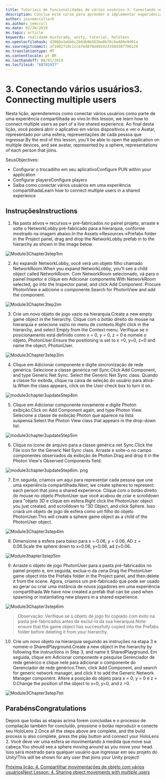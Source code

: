 ```yaml
---
title: Tutoriais de funcionalidades de vários usuários-3. Conectando vários usuários
description: Conclua este curso para aprender a implementar experiências compartilhadas de vários usuários em um aplicativo do HoloLens 2.
author: jessemcculloch
ms.author: jemccull
ms.date: 02/26/2019
ms.topic: article
keywords: realidade misturada, unity, tutorial, hololens
ms.openlocfilehash: d3068a1ebbbc2b6db8b563be8bf8c6e488e9491a
ms.sourcegitcommit: af1602710c1ccb7ed870a491923350d387706129
ms.translationtype: MT
ms.contentlocale: pt-BR
ms.lasthandoff: 08/01/2019
ms.locfileid: "68701937"
---
```

# <a name="3-connecting-multiple-users"></a><span data-ttu-id="6d0f5-105">3. Conectando vários usuários</span><span class="sxs-lookup"><span data-stu-id="6d0f5-105">3. Connecting multiple users</span></span>

<span data-ttu-id="6d0f5-106">Nesta lição, aprenderemos como conectar vários usuários como parte de uma experiência compartilhada ao vivo.</span><span class="sxs-lookup"><span data-stu-id="6d0f5-106">In this lesson, we learn how to connect multiple users as part of a live shared experience.</span></span> <span data-ttu-id="6d0f5-107">Ao final desta lição, você poderá abrir o aplicativo em vários dispositivos e ver o Avatar, representado por uma esfera, representações de cada pessoa que ingressar.</span><span class="sxs-lookup"><span data-stu-id="6d0f5-107">By the end of this lesson, you'll be able to open the application on multiple devices, and see avatar, represented by a sphere, representations of each person that joins.</span></span> 

<span data-ttu-id="6d0f5-108">Seus</span><span class="sxs-lookup"><span data-stu-id="6d0f5-108">Objectives:</span></span>

- <span data-ttu-id="6d0f5-109">Configurar o trocadilho em seu aplicativo</span><span class="sxs-lookup"><span data-stu-id="6d0f5-109">Configure PUN within your application</span></span>
- <span data-ttu-id="6d0f5-110">Configurar players</span><span class="sxs-lookup"><span data-stu-id="6d0f5-110">Configure players</span></span>
- <span data-ttu-id="6d0f5-111">Saiba como conectar vários usuários em uma experiência compartilhada</span><span class="sxs-lookup"><span data-stu-id="6d0f5-111">Learn how to connect multiple users in a shared experience</span></span>

## <a name="instructions"></a><span data-ttu-id="6d0f5-112">Instruções</span><span class="sxs-lookup"><span data-stu-id="6d0f5-112">Instructions</span></span>

1. <span data-ttu-id="6d0f5-113">Na pasta ativos-> recursos-> pré-fabricados no painel projeto, arraste e solte o NetworkLobby pré-fabricado para a hierarquia, conforme mostrado na imagem abaixo.</span><span class="sxs-lookup"><span data-stu-id="6d0f5-113">In the Assets->Resources->Prefabs folder in the Project panel, drag and drop the NetworkLobby prefab in to the hierarchy as shown in the image below.</span></span>

![Module3Chapter3step1im](images/module3chapter3step1im.PNG)

2. <span data-ttu-id="6d0f5-115">Ao expandir NetworkLobby, você verá um objeto filho chamado NetworkRoom.</span><span class="sxs-lookup"><span data-stu-id="6d0f5-115">When you expand NetworkLobby, you'll see a child object called NetworkRoom.</span></span> <span data-ttu-id="6d0f5-116">Com NetworkRoom selecionado, vá para o painel Inspetor e clique em Adicionar componente.</span><span class="sxs-lookup"><span data-stu-id="6d0f5-116">With NetworkRoom selected, go into the Inspector panel, and click Add Component.</span></span> <span data-ttu-id="6d0f5-117">Procure PhotonView e adicione o componente.</span><span class="sxs-lookup"><span data-stu-id="6d0f5-117">Search for PhotonView and add the component.</span></span>

![Module3Chapter3tep2im](images/module3chapter3step2im.PNG)

3. <span data-ttu-id="6d0f5-119">Crie um novo objeto de jogo vazio na hierarquia.</span><span class="sxs-lookup"><span data-stu-id="6d0f5-119">Create a new empty game object in the hierarchy.</span></span> <span data-ttu-id="6d0f5-120">Clique com o botão direito do mouse na hierarquia e selecione vazio no menu de contexto.</span><span class="sxs-lookup"><span data-stu-id="6d0f5-120">Right click in the hierarchy, and select Empty from the Context menu.</span></span> <span data-ttu-id="6d0f5-121">Verifique se o posicionamento está definido como x = 0, y = 0, z = 0 e nomeie o objeto, PhotonUser.</span><span class="sxs-lookup"><span data-stu-id="6d0f5-121">Ensure the positioning is set to x =0, y=0, z=0 and name the object, PhotonUser.</span></span>

![Module3Chapter3step3im](images/module3chapter3step3im.PNG)

4. <span data-ttu-id="6d0f5-123">Clique em Adicionar componente e digite sincronização de rede genérica. Selecione a classe genérica net Sync.</span><span class="sxs-lookup"><span data-stu-id="6d0f5-123">Click Add Component, and type Generic Net Sync. Select the Generic Net Sync class.</span></span> <span data-ttu-id="6d0f5-124">Quando a classe for exibida, clique na caixa de seleção do usuário para ativá-la.</span><span class="sxs-lookup"><span data-stu-id="6d0f5-124">When the class appears, click on the User check box to turn it on.</span></span> 

![module3chapter3updateStep4im](images/module3chapter3updateStep4im.png)

5. <span data-ttu-id="6d0f5-126">Clique em Adicionar componente novamente e digite Photon exibição.</span><span class="sxs-lookup"><span data-stu-id="6d0f5-126">Click on Add Component again, and type Photon View.</span></span> <span data-ttu-id="6d0f5-127">Selecione a classe de exibição Photon que aparece na lista suspensa.</span><span class="sxs-lookup"><span data-stu-id="6d0f5-127">Select the Photon View class that appears in the drop-down list.</span></span>

![module3chapter3updateStep5im](images/module3chapter3updateStep5im.png)

6. <span data-ttu-id="6d0f5-129">Clique no ícone de arquivo para a classe genérica net Sync.</span><span class="sxs-lookup"><span data-stu-id="6d0f5-129">Click the File icon for the Generic Net Sync class.</span></span> <span data-ttu-id="6d0f5-130">Arraste e solte-o no campo componentes observados da exibição de Photon.</span><span class="sxs-lookup"><span data-stu-id="6d0f5-130">Drag and drop it in the Photon View's Observed Components field.</span></span> 

![module3chapter3updateStep6im. png](images/module3chapter3updateStep6im.png) 

7. <span data-ttu-id="6d0f5-132">Em seguida, criamos um aqui para representar cada pessoa que une uma experiência compartilhada.</span><span class="sxs-lookup"><span data-stu-id="6d0f5-132">Next, we create spheres to represent each person that joins a shared experience.</span></span> <span data-ttu-id="6d0f5-133">Clique com o botão direito do mouse no objeto PhotonUser que você acabou de criar e scrolldown para "objeto 3D e clique em esfera.</span><span class="sxs-lookup"><span data-stu-id="6d0f5-133">Right click the PhotonUser object you just created, and scrolldown to "3D Object, and click Sphere.</span></span> <span data-ttu-id="6d0f5-134">Isso criará um objeto de jogo de esfera como um filho do objeto PhotonUser.</span><span class="sxs-lookup"><span data-stu-id="6d0f5-134">This will create a sphere game object as a child of the PhotonUser object.</span></span>

![Module3Chapter3step4im](images/module3chapter3step4im.PNG)

8. <span data-ttu-id="6d0f5-136">Dimensione a esfera para baixo para x = 0.06, y = 0.06, AD z = 0.06.</span><span class="sxs-lookup"><span data-stu-id="6d0f5-136">Scale the sphere down to x=0.06, y=0.06, ad z=0.06.</span></span>

![Module3hapter3step5im](images/module3chapter3step5im.PNG)

9. <span data-ttu-id="6d0f5-138">Arraste o objeto de jogo PhotonUser para a pasta pré-fabricados no painel projeto e, em seguida, exclua-o da cena.</span><span class="sxs-lookup"><span data-stu-id="6d0f5-138">Drag the PhotonUser game object into the Prefabs folder in the Project panel, and then delete it from the scene.</span></span> <span data-ttu-id="6d0f5-139">Agora, criamos um pré-fabricado que pode ser usado ao gerar ou criar uma instância de novos jogadores em uma experiência compartilhada.</span><span class="sxs-lookup"><span data-stu-id="6d0f5-139">We have now created a prefab that can be used when spawning or instantiating new players in a shared experience.</span></span>

![Module3Chapter3step6im](images/module3chapter3step6im.PNG)

> <span data-ttu-id="6d0f5-141">Observação: Verifique se o objeto de jogo foi copiado com êxito na pasta pré-fabricados antes de excluí-lo da sua hierarquia.</span><span class="sxs-lookup"><span data-stu-id="6d0f5-141">Note: ensure that the game object has successfully copied into the Prefabs folder before deleting it from your hierarchy.</span></span>

10. <span data-ttu-id="6d0f5-142">Crie um novo objeto na hierarquia seguindo as instruções na etapa 3 e nomeie-o SharedPlayground.</span><span class="sxs-lookup"><span data-stu-id="6d0f5-142">Create a new object in the hierarchy by following the instructions in Step 3, and name it SharedPlayground.</span></span> <span data-ttu-id="6d0f5-143">Em seguida, clique em Adicionar componente e pesquise Gerenciador de rede genérico e clique nele para adicionar o componente do Gerenciador de rede genérico.</span><span class="sxs-lookup"><span data-stu-id="6d0f5-143">Then, click Add Component, and search for generic network manager, and click it to add the Generic Network Manager component.</span></span> <span data-ttu-id="6d0f5-144">Altere a posição do objeto para x = 0, y = 0 e z = 0.</span><span class="sxs-lookup"><span data-stu-id="6d0f5-144">Change the position of the object to x=0, y=0, and z =0.</span></span>

![Module3Chapter3step7im](images/module3chapter3step7im.PNG)


## <a name="congratulations"></a><span data-ttu-id="6d0f5-146">Parabéns</span><span class="sxs-lookup"><span data-stu-id="6d0f5-146">Congratulations</span></span>

<span data-ttu-id="6d0f5-147">Depois que todas as etapas acima forem concluídas e o processo de compilação também for concluído, pressione o botão reproduzir e conecte seu HoloLens 2.</span><span class="sxs-lookup"><span data-stu-id="6d0f5-147">Once all the steps above are complete, and the build process is also complete, press the play button and connect your HoloLens 2.</span></span> <span data-ttu-id="6d0f5-148">Você deve ver uma esfera se movimentando à medida que move sua cabeça.</span><span class="sxs-lookup"><span data-stu-id="6d0f5-148">You should see a sphere moving around as you move your head.</span></span> <span data-ttu-id="6d0f5-149">Isso será mostrado para qualquer usuário que ingressar em seu projeto do Unity!</span><span class="sxs-lookup"><span data-stu-id="6d0f5-149">This will be shown for any user that joins your Unity project!</span></span>

<span data-ttu-id="6d0f5-150">[Próxima lição: 4. Compartilhar movimentações de objeto com vários usuários](mrlearning-sharing(photon)-ch4.md)</span><span class="sxs-lookup"><span data-stu-id="6d0f5-150">[Next Lesson: 4. Sharing object movements with multiple users](mrlearning-sharing(photon)-ch4.md)</span></span>

